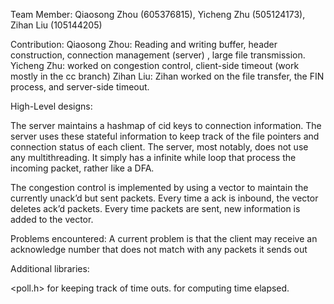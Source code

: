 Team Member: Qiaosong Zhou (605376815), Yicheng Zhu (505124173), Zihan Liu (105144205)

Contribution:
Qiaosong Zhou: Reading and writing buffer, header construction, connection management (server) , large file transmission.
Yicheng Zhu: worked on congestion control, client-side timeout (work mostly in the cc branch)
Zihan Liu: Zihan worked on the file transfer, the FIN process, and server-side timeout.

High-Level designs:

The server maintains a hashmap of cid keys to connection information. The server uses these stateful information to keep track of the file pointers and connection status of each client. The server, most notably, does not use any multithreading. It simply has a infinite while loop that process the incoming packet, rather like a DFA.

The congestion control is implemented by using a vector to maintain the currently unack’d but sent packets. Every time a ack is inbound, the vector deletes ack’d packets. Every time packets are sent, new information is added to the vector. 

Problems encountered:
A current problem is that the client may receive an acknowledge number that does not match with any packets it sends out 

Additional libraries:

<poll.h> for keeping track of time outs. 
<chrono> for computing time elapsed.








